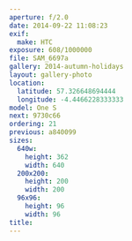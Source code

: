 ```yaml
---
aperture: f/2.0
date: 2014-09-22 11:08:23
exif:
  make: HTC
exposure: 608/1000000
file: SAM_6697a
gallery: 2014-autumn-holidays
layout: gallery-photo
location:
  latitude: 57.326648694444
  longitude: -4.4466228333333
model: One S
next: 9730c66
ordering: 21
previous: a840099
sizes:
  640w:
    height: 362
    width: 640
  200x200:
    height: 200
    width: 200
  96x96:
    height: 96
    width: 96
title: 
---
```

